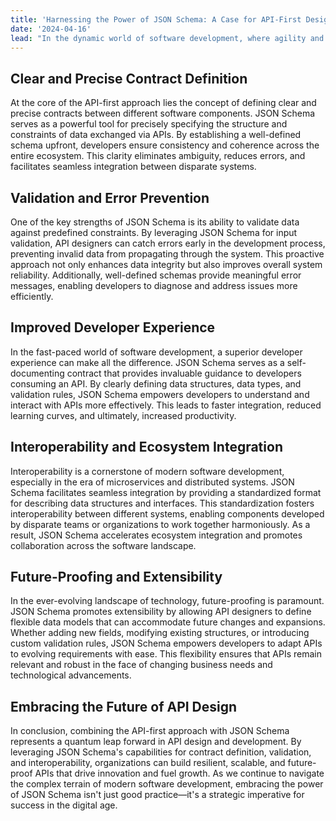 ```yaml
---
title: 'Harnessing the Power of JSON Schema: A Case for API-First Design'
date: '2024-04-16' 
lead: "In the dynamic world of software development, where agility and efficiency reign supreme, adopting the API-first approach coupled with JSON Schema emerges as a formidable strategy. This methodology, underpinned by the structured simplicity of JSON (JavaScript Object Notation) and the robust validation capabilities of JSON Schema, not only streamlines the API design process but also lays a solid foundation for building resilient and interoperable systems. Let's delve into why combining the API-first approach with JSON Schema is a recipe for success."
---
```


## Clear and Precise Contract Definition
At the core of the API-first approach lies the concept of defining clear and precise contracts between different software components. JSON Schema serves as a powerful tool for precisely specifying the structure and constraints of data exchanged via APIs. By establishing a well-defined schema upfront, developers ensure consistency and coherence across the entire ecosystem. This clarity eliminates ambiguity, reduces errors, and facilitates seamless integration between disparate systems.

## Validation and Error Prevention
One of the key strengths of JSON Schema is its ability to validate data against predefined constraints. By leveraging JSON Schema for input validation, API designers can catch errors early in the development process, preventing invalid data from propagating through the system. This proactive approach not only enhances data integrity but also improves overall system reliability. Additionally, well-defined schemas provide meaningful error messages, enabling developers to diagnose and address issues more efficiently.

## Improved Developer Experience
In the fast-paced world of software development, a superior developer experience can make all the difference. JSON Schema serves as a self-documenting contract that provides invaluable guidance to developers consuming an API. By clearly defining data structures, data types, and validation rules, JSON Schema empowers developers to understand and interact with APIs more effectively. This leads to faster integration, reduced learning curves, and ultimately, increased productivity.

## Interoperability and Ecosystem Integration
Interoperability is a cornerstone of modern software development, especially in the era of microservices and distributed systems. JSON Schema facilitates seamless integration by providing a standardized format for describing data structures and interfaces. This standardization fosters interoperability between different systems, enabling components developed by disparate teams or organizations to work together harmoniously. As a result, JSON Schema accelerates ecosystem integration and promotes collaboration across the software landscape.

## Future-Proofing and Extensibility
In the ever-evolving landscape of technology, future-proofing is paramount. JSON Schema promotes extensibility by allowing API designers to define flexible data models that can accommodate future changes and expansions. Whether adding new fields, modifying existing structures, or introducing custom validation rules, JSON Schema empowers developers to adapt APIs to evolving requirements with ease. This flexibility ensures that APIs remain relevant and robust in the face of changing business needs and technological advancements.

## Embracing the Future of API Design
In conclusion, combining the API-first approach with JSON Schema represents a quantum leap forward in API design and development. By leveraging JSON Schema's capabilities for contract definition, validation, and interoperability, organizations can build resilient, scalable, and future-proof APIs that drive innovation and fuel growth. As we continue to navigate the complex terrain of modern software development, embracing the power of JSON Schema isn't just good practice—it's a strategic imperative for success in the digital age.